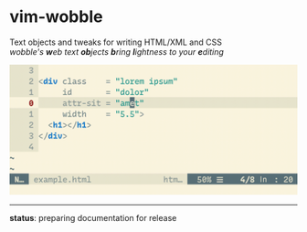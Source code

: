 # vim-wobble
Text objects and tweaks for writing HTML/XML and CSS<br>
_wobble's **w**eb text **ob**jects **b**ring **l**ightness to your **e**diting_

![example of editing html with vim-wobble](/doc/example.gif)

---

**status**: preparing documentation for release
